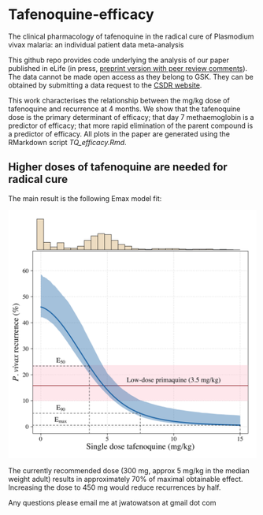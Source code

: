 # Tafenoquine-efficacy

The clinical pharmacology of tafenoquine in the radical cure of Plasmodium vivax malaria: an individual patient data meta-analysis

This github repo provides code underlying the analysis of our paper published in eLife (in press, [preprint version with peer review comments](https://www.medrxiv.org/content/10.1101/2022.09.12.22279840v1)). The data cannot be made open access as they belong to GSK. They can be obtained by submitting a data request to the [CSDR website](https://www.clinicalstudydatarequest.com/).

This work characterises the relationship between the mg/kg dose of tafenoquine and recurrence at 4 months. We show that the tafenoquine dose is the primary determinant of efficacy; that day 7 methaemoglobin is a predictor of efficacy; that more rapid elimination of the parent compound is a predictor of efficacy. All plots in the paper are generated using the RMarkdown script *TQ_efficacy.Rmd*. 


## Higher doses of tafenoquine are needed for radical cure

The main result is the following Emax model fit:

![](TQ_efficacy_files/figure-html/emax-1.png)

The currently recommended dose (300 mg, approx 5 mg/kg in the median weight adult) results in approximately 70% of maximal obtainable effect. Increasing the dose to 450 mg would reduce recurrences by half.


Any questions please email me at jwatowatson at gmail dot com
